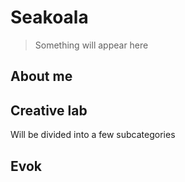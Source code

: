 # Seakoala 

> Something will appear here

## About me

## Creative lab
Will be divided into a few subcategories 

## Evok 


